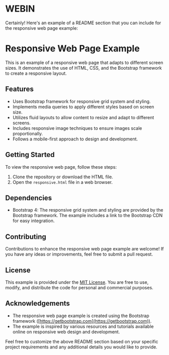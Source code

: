 # WEBIN
Certainly! Here's an example of a README section that you can include for the responsive web page example:

# Responsive Web Page Example

This is an example of a responsive web page that adapts to different screen sizes. It demonstrates the use of HTML, CSS, and the Bootstrap framework to create a responsive layout.

## Features

- Uses Bootstrap framework for responsive grid system and styling.
- Implements media queries to apply different styles based on screen size.
- Utilizes fluid layouts to allow content to resize and adapt to different screens.
- Includes responsive image techniques to ensure images scale proportionally.
- Follows a mobile-first approach to design and development.

## Getting Started

To view the responsive web page, follow these steps:

1. Clone the repository or download the HTML file.
2. Open the `responsive.html` file in a web browser.

## Dependencies

- Bootstrap 4: The responsive grid system and styling are provided by the Bootstrap framework. The example includes a link to the Bootstrap CDN for easy integration.

## Contributing

Contributions to enhance the responsive web page example are welcome! If you have any ideas or improvements, feel free to submit a pull request.

## License

This example is provided under the [MIT License](https://opensource.org/licenses/MIT). You are free to use, modify, and distribute the code for personal and commercial purposes.

## Acknowledgements

- The responsive web page example is created using the Bootstrap framework ([https://getbootstrap.com](https://getbootstrap.com)).
- The example is inspired by various resources and tutorials available online on responsive web design and development.

Feel free to customize the above README section based on your specific project requirements and any additional details you would like to provide.
